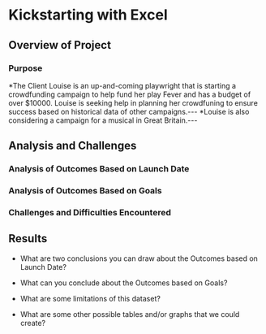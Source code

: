 # Kickstarting with Excel

## Overview of Project

### Purpose
*The Client Louise is an up-and-coming playwright that is starting a crowdfunding campaign to help fund her play Fever and has a budget of over $10000. Louise is seeking help in planning her crowdfuning to ensure success based on historical data of other campaigns.---
*Louise is also considering a campaign for a musical in Great Britain.---

## Analysis and Challenges

### Analysis of Outcomes Based on Launch Date

### Analysis of Outcomes Based on Goals

### Challenges and Difficulties Encountered

## Results

- What are two conclusions you can draw about the Outcomes based on Launch Date?

- What can you conclude about the Outcomes based on Goals?

- What are some limitations of this dataset?

- What are some other possible tables and/or graphs that we could create?
